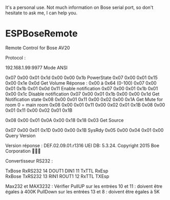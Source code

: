 It's a personal use. 
Not much information on Bose serial port, so don't hesitate to ask me, I can help you.

# ESPBoseRemote
Remote Control for Bose AV20

Protocol :

192.168.1.99:9977
Mode ANSI

0x07 0x00 0x01 0x1d 0x00 0x00 0x1b	PowerState
0x07 0x00 0x01 0x15 0x00 0x1e 0x0d	Get Volume		Réponse : 0x00 à 0x64 (0-100)
0x07 0x00 0x01 0x1b 0x01 0x0d 0x11	Enable notification
0x07 0x00 0x01 0x1b 0x01 0x00 0x1c	Disable notification
0x07 0x00 0x01 0x1b 0x00 0x00 0x1d	Get Notification state
0x08 0x00 0x01 0x11 0x00 0x02 0x00 0x1A Get Mute for room 0 = main room
0x08 0x00 0x01 0x11 0x00 0x02 0x01 0x1B
0x08 0x00 0x01 0x11 0x00 0x02 0x01 0x1B

0x08 0x00 0x01 0x0A 0x00 0x18 0x18 0x03 Get Source


0x07 0x00 0x01 0x1D 0x00 0x00 0x1B SysRdy
0x05 0x00 0x04 0x01 0x00 				Query Version


Version réponse :
DEF.02.09.01.r1316
UEI DB: 5.3.24.
Copyright 2015 Boe Corporation   


Convertisseur RS232 :

TxBose	RxRS232	14	DOUT1	DIN1	11	TxTTL	RxEsp	
RxBose	TxRS232	13	RIN1	ROUT1	12	RxTTL	TXEsp	

Max232 et MAX3232 :
Vérifier 
PullUP sur les entrées 10 et 11 : doivent être égales à 400K
PullDown sur les entrées 13 et 8 : doivent être égales à 5K
